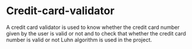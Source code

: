 # Credit-card-validator
A credit card validator is used to know whether the credit card number given by the user is valid or not and to check that whether the credit card number is valid or not Luhn algorithm is used in the project.
